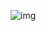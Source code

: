 ![img](https://ss0.bdstatic.com/70cFvHSh_Q1YnxGkpoWK1HF6hhy/it/u=3005184212,1872550664&fm=26&gp=0.jpg)
